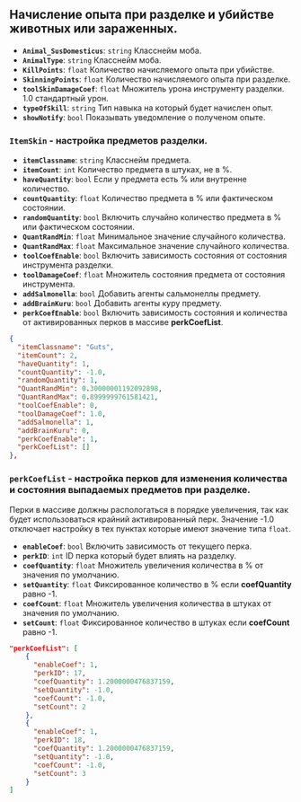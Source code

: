 ## Начисление опыта при разделке и убийстве животных или зараженных.

- **`Animal_SusDomesticus`**: `string` Класснейм моба.
- **`AnimalType`**: `string` Класснейм моба.
- **`KillPoints`**: `float` Количество начисляемого опыта при убийстве.
- **`SkinningPoints`**: `float` Количество начисляемого опыта при разделке.
- **`toolSkinDamageCoef`**: `float` Множитель урона инструменту разделки. 1.0 стандартный урон.
- **`typeOfSkill`**: `string` Тип навыка на который будет начислен опыт.
- **`showNotify`**: `bool` Показывать уведомление о полученом опыте.

### `ItemSkin` - настройка предметов разделки.

- **`itemClassname`**: `string` Класснейм предмета.
- **`itemCount`**: `int` Количество предмета в штуках, не в %.
- **`haveQuantity`**: `bool` Если у предмета есть % или внутренне количество.
- **`countQuantity`**: `float` Количество предмета в % или фактическом состоянии.
- **`randomQuantity`**: `bool` Включить случайно количество предмета в % или фактическом состоянии.
- **`QuantRandMin`**: `float` Минимальное значение случайного количества.
- **`QuantRandMax`**: `float` Максимальное значение случайного количества.
- **`toolCoefEnable`**: `bool` Включить зависимость состояния от состояния инструмента разделки.
- **`toolDamageCoef`**: `float` Множитель состояния предмета от состояния инструмента.
- **`addSalmonella`**: `bool` Добавить агенты сальмонеллы предмету.
- **`addBrainKuru`**: `bool` Добавить агенты куру предмету.
- **`perkCoefEnable`**: `bool` Включить зависимость состояния и количества от активированных перков в массиве **perkCoefList**.

```json
{
  "itemClassname": "Guts",
  "itemCount": 2,
  "haveQuantity": 1,
  "countQuantity": -1.0,
  "randomQuantity": 1,
  "QuantRandMin": 0.30000001192092898,
  "QuantRandMax": 0.8999999761581421,
  "toolCoefEnable": 0,
  "toolDamageCoef": 1.0,
  "addSalmonella": 1,
  "addBrainKuru": 0,
  "perkCoefEnable": 1,
  "perkCoefList": []
},
```

### `perkCoefList` - настройка перков для изменения количества и состояния выпадаемых предметов при разделке.
Перки в массиве должны распологаться в порядке увеличения, так как будет использоваться крайний активированный перк. Значение -1.0 отключает настройку в тех пунктах которые имеют значение типа `float`.

- **`enableCoef`**: `bool` Включить зависимость от текущего перка.
- **`perkID`**: `int` ID перка который будет влиять на разделку.
- **`coefQuantity`**: `float` Множитель увеличения количества в % от значения по умолчанию.
- **`setQuantity`**: `float` Фиксированное количество в % если **coefQuantity** равно -1.
- **`coefCount`**: `float` Множитель увеличения количества в штуках от значения по умолчанию.
- **`setCount`**: `float`  Фиксированное количество в штуках если **coefCount** равно -1.

```json
"perkCoefList": [
    {
      "enableCoef": 1,
      "perkID": 17,
      "coefQuantity": 1.2000000476837159,
      "setQuantity": -1.0,
      "coefCount": -1.0,
      "setCount": 2
    },
    {
      "enableCoef": 1,
      "perkID": 18,
      "coefQuantity": 1.2000000476837159,
      "setQuantity": -1.0,
      "coefCount": -1.0,
      "setCount": 3
    }
]
```

